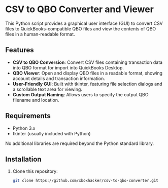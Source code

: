 # CSV to QBO Converter and Viewer

This Python script provides a graphical user interface (GUI) to convert CSV files to QuickBooks-compatible QBO files and view the contents of QBO files in a human-readable format.

## Features

- **CSV to QBO Conversion**: Convert CSV files containing transaction data into QBO format for import into QuickBooks Desktop.
- **QBO Viewer**: Open and display QBO files in a readable format, showing account details and transaction information.
- **User-Friendly GUI**: Built with tkinter, featuring file selection dialogs and a scrollable text area for viewing.
- **Custom Output Naming**: Allows users to specify the output QBO filename and location.

## Requirements

- Python 3.x
- tkinter (usually included with Python)

No additional libraries are required beyond the Python standard library.

## Installation

1. Clone this repository:
   ```bash
   git clone https://github.com/xboxhacker/csv-to-qbo-converter.git

   
